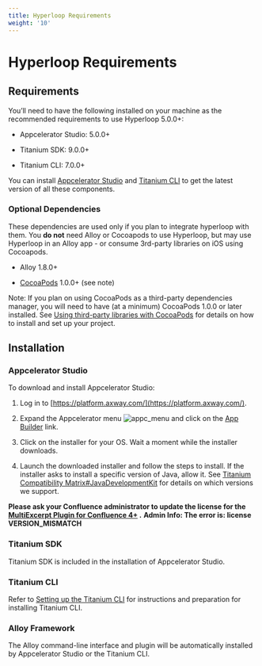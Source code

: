 ```yaml
---
title: Hyperloop Requirements
weight: '10'
---
```


# Hyperloop Requirements

## Requirements

You’ll need to have the following installed on your machine as the recommended requirements to use Hyperloop 5.0.0+:

* Appcelerator Studio: 5.0.0+

* Titanium SDK: 9.0.0+

* Titanium CLI: 7.0.0+

You can install [Appcelerator Studio](https://platform.axway.com/#/product/studio) and [Titanium CLI](https://platform.axway.com/#/product/cli) to get the latest version of all these components.

### Optional Dependencies

These dependencies are used only if you plan to integrate hyperloop with them. You **do not** need Alloy or Cocoapods to use Hyperloop, but may use Hyperloop in an Alloy app - or consume 3rd-party libraries on iOS using Cocoapods.

* Alloy 1.8.0+

* [CocoaPods](https://cocoapods.org/) 1.0.0+ (see note)

Note: If you plan on using CocoaPods as a third-party dependencies manager, you will need to have (at a minimum) CocoaPods 1.0.0 or later installed. See [Using third-party libraries with CocoaPods](/guide/Titanium_SDK/Titanium_SDK_Guide/Hyperloop/Hyperloop_Guides/iOS_Hyperloop_Programming_Guide/#cocoapods) for details on how to install and set up your project.

## Installation

### Appcelerator Studio

To download and install Appcelerator Studio:

1. Log in to [https://platform.axway.com/](https://platform.axway.com/).

2. Expand the Appcelerator menu ![appc_menu](/images/guide/download/thumbnails/30083017/appc_menu.png) and click on the [App Builder](https://platform.axway.com/#/product/studio) link.

3. Click on the installer for your OS. Wait a moment while the installer downloads.

4. Launch the downloaded installer and follow the steps to install. If the installer asks to install a specific version of Java, allow it. See [Titanium Compatibility Matrix#JavaDevelopmentKit](/guide/Titanium_SDK/Titanium_SDK_Getting_Started/Installation_and_Configuration/Titanium_Compatibility_Matrix/#java-development-kit) for details on which versions we support.

**Please ask your Confluence administrator to update the license for the [MultiExcerpt Plugin for Confluence 4+](https://plugins.atlassian.com/plugins/biz.artemissoftware.confluence.multiexcerpt.MultiExcerptMacro) .**
**Admin Info: The error is: license VERSION\_MISMATCH**

### Titanium SDK

Titanium SDK is included in the installation of Appcelerator Studio.

### Titanium CLI

Refer to [Setting up the Titanium CLI](/guide/Titanium_SDK/Titanium_SDK_Guide/Titanium_Command-Line_Interface_Reference/Appcelerator_CLI_Getting_Started/) for instructions and preparation for installing Titanium CLI.

### Alloy Framework

The Alloy command-line interface and plugin will be automatically installed by Appcelerator Studio or the Titanium CLI.
